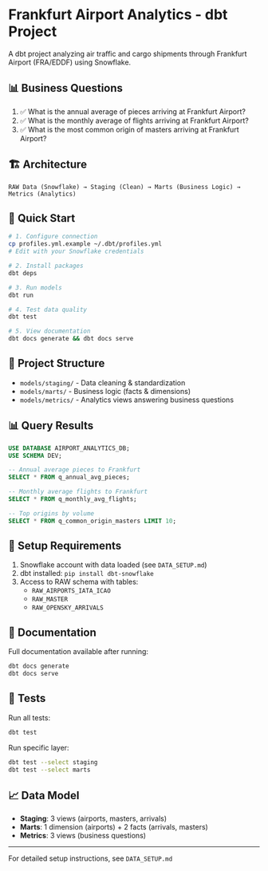 # Frankfurt Airport Analytics - dbt Project

A dbt project analyzing air traffic and cargo shipments through Frankfurt Airport (FRA/EDDF) using Snowflake.

## 📊 Business Questions

1. ✅ What is the annual average of pieces arriving at Frankfurt Airport?
2. ✅ What is the monthly average of flights arriving at Frankfurt Airport?
3. ✅ What is the most common origin of masters arriving at Frankfurt Airport?

## 🏗️ Architecture

```
RAW Data (Snowflake) → Staging (Clean) → Marts (Business Logic) → Metrics (Analytics)
```

## 🚀 Quick Start

```bash
# 1. Configure connection
cp profiles.yml.example ~/.dbt/profiles.yml
# Edit with your Snowflake credentials

# 2. Install packages
dbt deps

# 3. Run models
dbt run

# 4. Test data quality
dbt test

# 5. View documentation
dbt docs generate && dbt docs serve
```

## 📁 Project Structure

- `models/staging/` - Data cleaning & standardization
- `models/marts/` - Business logic (facts & dimensions)
- `models/metrics/` - Analytics views answering business questions

## 📊 Query Results

```sql
USE DATABASE AIRPORT_ANALYTICS_DB;
USE SCHEMA DEV;

-- Annual average pieces to Frankfurt
SELECT * FROM q_annual_avg_pieces;

-- Monthly average flights to Frankfurt
SELECT * FROM q_monthly_avg_flights;

-- Top origins by volume
SELECT * FROM q_common_origin_masters LIMIT 10;
```

## 🔧 Setup Requirements

1. Snowflake account with data loaded (see `DATA_SETUP.md`)
2. dbt installed: `pip install dbt-snowflake`
3. Access to RAW schema with tables:
   - `RAW_AIRPORTS_IATA_ICAO`
   - `RAW_MASTER`
   - `RAW_OPENSKY_ARRIVALS`

## 📖 Documentation

Full documentation available after running:
```bash
dbt docs generate
dbt docs serve
```

## 🧪 Tests

Run all tests:
```bash
dbt test
```

Run specific layer:
```bash
dbt test --select staging
dbt test --select marts
```

## 📈 Data Model

- **Staging**: 3 views (airports, masters, arrivals)
- **Marts**: 1 dimension (airports) + 2 facts (arrivals, masters)
- **Metrics**: 3 views (business questions)

---

For detailed setup instructions, see `DATA_SETUP.md`
